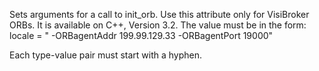 Sets arguments for a call to init_orb. Use this attribute only for VisiBroker ORBs. It is available on C++, Version 3.2. The value must be in the form:
locale = " -ORBagentAddr 199.99.129.33 -ORBagentPort 19000"

Each type-value pair must start with a hyphen.

